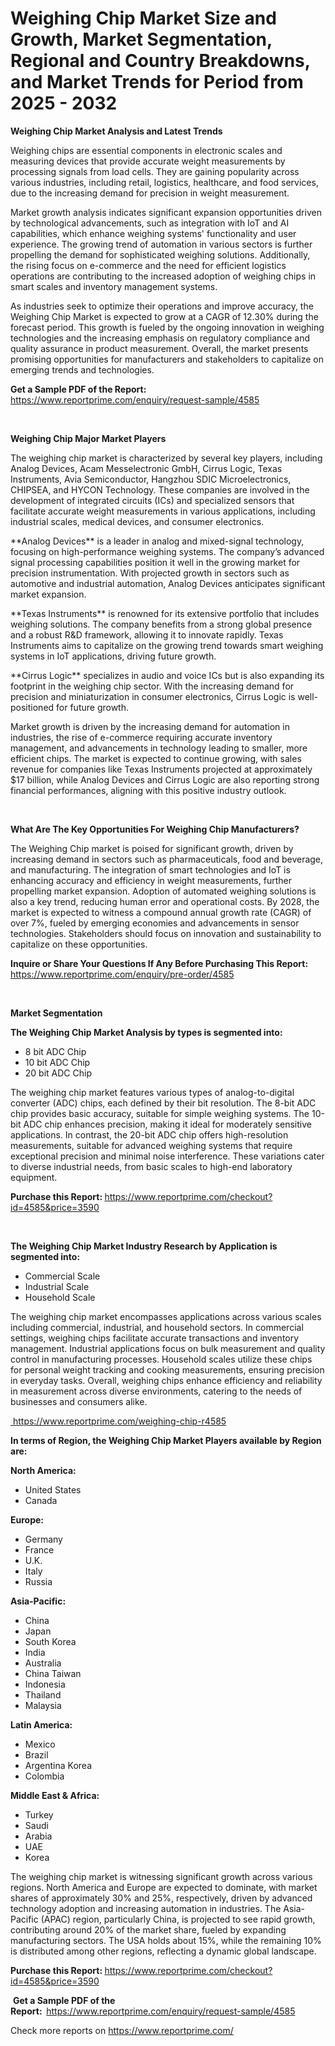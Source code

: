 <p><h1>Weighing Chip Market Size and Growth, Market Segmentation, Regional and Country Breakdowns, and Market Trends for Period from 2025 -  2032</h1></p><p><strong>Weighing Chip Market Analysis and Latest Trends</strong></p>
<p><p>Weighing chips are essential components in electronic scales and measuring devices that provide accurate weight measurements by processing signals from load cells. They are gaining popularity across various industries, including retail, logistics, healthcare, and food services, due to the increasing demand for precision in weight measurement. </p><p>Market growth analysis indicates significant expansion opportunities driven by technological advancements, such as integration with IoT and AI capabilities, which enhance weighing systems' functionality and user experience. The growing trend of automation in various sectors is further propelling the demand for sophisticated weighing solutions. Additionally, the rising focus on e-commerce and the need for efficient logistics operations are contributing to the increased adoption of weighing chips in smart scales and inventory management systems. </p><p>As industries seek to optimize their operations and improve accuracy, the Weighing Chip Market is expected to grow at a CAGR of 12.30% during the forecast period. This growth is fueled by the ongoing innovation in weighing technologies and the increasing emphasis on regulatory compliance and quality assurance in product measurement. Overall, the market presents promising opportunities for manufacturers and stakeholders to capitalize on emerging trends and technologies.</p></p>
<p><strong>Get a Sample PDF of the Report:&nbsp;</strong> <a href="https://www.reportprime.com/enquiry/request-sample/4585?utm_campaign=2606&utm_medium=2&utm_source=Github&utm_content=ia&utm_term=24032025&utm_id=weighing-chip">https://www.reportprime.com/enquiry/request-sample/4585</a></p>
<p>&nbsp;</p>
<p><strong>Weighing Chip Major Market Players</strong></p>
<p><p>The weighing chip market is characterized by several key players, including Analog Devices, Acam Messelectronic GmbH, Cirrus Logic, Texas Instruments, Avia Semiconductor, Hangzhou SDIC Microelectronics, CHIPSEA, and HYCON Technology. These companies are involved in the development of integrated circuits (ICs) and specialized sensors that facilitate accurate weight measurements in various applications, including industrial scales, medical devices, and consumer electronics.</p><p>**Analog Devices** is a leader in analog and mixed-signal technology, focusing on high-performance weighing systems. The company’s advanced signal processing capabilities position it well in the growing market for precision instrumentation. With projected growth in sectors such as automotive and industrial automation, Analog Devices anticipates significant market expansion.</p><p>**Texas Instruments** is renowned for its extensive portfolio that includes weighing solutions. The company benefits from a strong global presence and a robust R&D framework, allowing it to innovate rapidly. Texas Instruments aims to capitalize on the growing trend towards smart weighing systems in IoT applications, driving future growth.</p><p>**Cirrus Logic** specializes in audio and voice ICs but is also expanding its footprint in the weighing chip sector. With the increasing demand for precision and miniaturization in consumer electronics, Cirrus Logic is well-positioned for future growth.</p><p>Market growth is driven by the increasing demand for automation in industries, the rise of e-commerce requiring accurate inventory management, and advancements in technology leading to smaller, more efficient chips. The market is expected to continue growing, with sales revenue for companies like Texas Instruments projected at approximately $17 billion, while Analog Devices and Cirrus Logic are also reporting strong financial performances, aligning with this positive industry outlook.</p></p>
<p>&nbsp;</p>
<p><strong>What Are The Key Opportunities For Weighing Chip Manufacturers?</strong></p>
<p><p>The Weighing Chip market is poised for significant growth, driven by increasing demand in sectors such as pharmaceuticals, food and beverage, and manufacturing. The integration of smart technologies and IoT is enhancing accuracy and efficiency in weight measurements, further propelling market expansion. Adoption of automated weighing solutions is also a key trend, reducing human error and operational costs. By 2028, the market is expected to witness a compound annual growth rate (CAGR) of over 7%, fueled by emerging economies and advancements in sensor technologies. Stakeholders should focus on innovation and sustainability to capitalize on these opportunities.</p></p>
<p><strong>Inquire or Share Your Questions If Any Before Purchasing This Report:</strong> <a href="https://www.reportprime.com/enquiry/pre-order/4585?utm_campaign=2606&utm_medium=2&utm_source=Github&utm_content=ia&utm_term=24032025&utm_id=weighing-chip">https://www.reportprime.com/enquiry/pre-order/4585</a></p>
<p>&nbsp;</p>
<p><strong>Market Segmentation</strong></p>
<p><strong>The Weighing Chip Market Analysis by types is segmented into:</strong></p>
<p><ul><li>8 bit ADC Chip</li><li>10 bit ADC Chip</li><li>20 bit ADC Chip</li></ul></p>
<p><p>The weighing chip market features various types of analog-to-digital converter (ADC) chips, each defined by their bit resolution. The 8-bit ADC chip provides basic accuracy, suitable for simple weighing systems. The 10-bit ADC chip enhances precision, making it ideal for moderately sensitive applications. In contrast, the 20-bit ADC chip offers high-resolution measurements, suitable for advanced weighing systems that require exceptional precision and minimal noise interference. These variations cater to diverse industrial needs, from basic scales to high-end laboratory equipment.</p></p>
<p><strong>Purchase this Report:&nbsp;</strong><a href="https://www.reportprime.com/checkout?id=4585&price=3590&utm_campaign=2606&utm_medium=2&utm_source=Github&utm_content=ia&utm_term=24032025&utm_id=weighing-chip">https://www.reportprime.com/checkout?id=4585&price=3590</a></p>
<p>&nbsp;</p>
<p><strong>The Weighing Chip Market Industry Research by Application is segmented into:</strong></p>
<p><ul><li>Commercial Scale</li><li>Industrial Scale</li><li>Household Scale</li></ul></p>
<p><p>The weighing chip market encompasses applications across various scales including commercial, industrial, and household sectors. In commercial settings, weighing chips facilitate accurate transactions and inventory management. Industrial applications focus on bulk measurement and quality control in manufacturing processes. Household scales utilize these chips for personal weight tracking and cooking measurements, ensuring precision in everyday tasks. Overall, weighing chips enhance efficiency and reliability in measurement across diverse environments, catering to the needs of businesses and consumers alike.</p></p>
<p><a href="https://www.reportprime.com/weighing-chip-r4585?utm_campaign=2606&utm_medium=2&utm_source=Github&utm_content=ia&utm_term=24032025&utm_id=weighing-chip">&nbsp;https://www.reportprime.com/weighing-chip-r4585</a></p>
<p><strong>In terms of Region, the Weighing Chip Market Players available by Region are:</strong></p>
<p>
    <p> <strong> North America: </strong>
        <ul>
            <li>United States</li>
            <li>Canada</li>
        </ul>
        </p> 
    <p> <strong> Europe: </strong>
        <ul>
            <li>Germany</li>
            <li>France</li>
            <li>U.K.</li>
            <li>Italy</li>
            <li>Russia</li>
        </ul>
        </p> 
    <p> <strong> Asia-Pacific: </strong>
        <ul>
            <li>China</li>
            <li>Japan</li>
            <li>South Korea</li>
            <li>India</li>
            <li>Australia</li>
            <li>China Taiwan</li>
            <li>Indonesia</li>
            <li>Thailand</li>
            <li>Malaysia</li>
        </ul>
        </p> 
    <p> <strong> Latin America: </strong>
        <ul>
            <li>Mexico</li>
            <li>Brazil</li>
            <li>Argentina Korea</li>
            <li>Colombia</li>
        </ul>
        </p> 
    <p> <strong> Middle East & Africa: </strong>
        <ul>
            <li>Turkey</li>
            <li>Saudi</li>
            <li>Arabia</li>
            <li>UAE</li>
            <li>Korea</li>
        </ul>
    </p>
    </p>
<p><p>The weighing chip market is witnessing significant growth across various regions. North America and Europe are expected to dominate, with market shares of approximately 30% and 25%, respectively, driven by advanced technology adoption and increasing automation in industries. The Asia-Pacific (APAC) region, particularly China, is projected to see rapid growth, contributing around 20% of the market share, fueled by expanding manufacturing sectors. The USA holds about 15%, while the remaining 10% is distributed among other regions, reflecting a dynamic global landscape.</p></p>
<p><strong>Purchase this Report: </strong><a href="https://www.reportprime.com/checkout?id=4585&price=3590&utm_campaign=2606&utm_medium=2&utm_source=Github&utm_content=ia&utm_term=24032025&utm_id=weighing-chip">https://www.reportprime.com/checkout?id=4585&price=3590</a></p>
<p>&nbsp;<strong>Get a Sample PDF of the Report:&nbsp;&nbsp;</strong><a href="https://www.reportprime.com/enquiry/request-sample/4585?utm_campaign=2606&utm_medium=2&utm_source=Github&utm_content=ia&utm_term=24032025&utm_id=weighing-chip">https://www.reportprime.com/enquiry/request-sample/4585</a></p>
<p><strong></strong></p>
<p>Check more reports on <a href="https://www.reportprime.com/?utm_campaign=2606&utm_medium=2&utm_source=Github&utm_content=ia&utm_term=24032025&utm_id=weighing-chip">https://www.reportprime.com/</a></p>